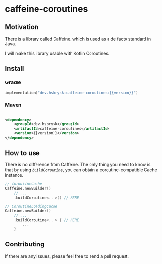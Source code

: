# caffeine-coroutines

## Motivation

There is a library called [Caffeine](https://github.com/ben-manes/caffeine),
which is used as a de facto standard in Java.

I will make this library usable with Kotlin Coroutines.

## Install

### Gradle

```kotlin
implementation("dev.hsbrysk:caffeine-coroutines:{{version}}")
```

### Maven

```xml

<dependency>
    <groupId>dev.hsbrysk</groupId>
    <artifactId>caffeine-coroutines</artifactId>
    <version>{{version}}</version>
</dependency>
```

## How to use

There is no difference from Caffeine.
The only thing you need to know is that by using *`buildCoroutine`*,
you can obtain a coroutine-compatible Cache instance.

```kotlin
// CoroutineCache
Caffeine.newBuilder()
    // ...
    .buildCoroutine<...>() // HERE

// CoroutineLoadingCache
Caffeine.newBuilder()
    // ...
    .buildCoroutine<...> { // HERE
        ...
    }
```

## Contributing

If there are any issues, please feel free to send a pull request.
